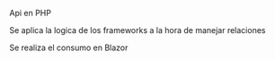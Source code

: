 Api en PHP

Se aplica la logica de los frameworks a la hora de manejar relaciones

Se realiza el consumo en Blazor
